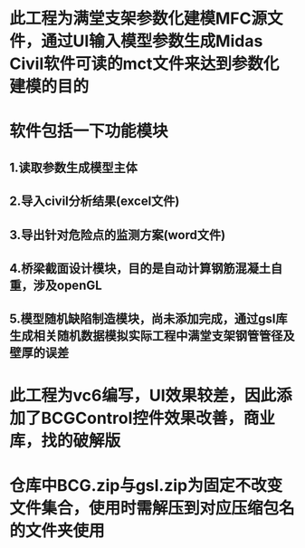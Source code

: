 # 此工程为满堂支架参数化建模MFC源文件，通过UI输入模型参数生成Midas Civil软件可读的mct文件来达到参数化建模的目的
# 软件包括一下功能模块
## 1.读取参数生成模型主体
## 2.导入civil分析结果(excel文件)
## 3.导出针对危险点的监测方案(word文件)
## 4.桥梁截面设计模块，目的是自动计算钢筋混凝土自重，涉及openGL
## 5.模型随机缺陷制造模块，尚未添加完成，通过gsl库生成相关随机数据模拟实际工程中满堂支架钢管管径及壁厚的误差
# 此工程为vc6编写，UI效果较差，因此添加了BCGControl控件效果改善，商业库，找的破解版
# 仓库中BCG.zip与gsl.zip为固定不改变文件集合，使用时需解压到对应压缩包名的文件夹使用
